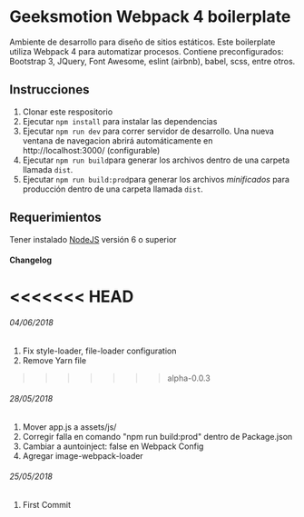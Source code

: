 # Geeksmotion Webpack 4 boilerplate
Ambiente de desarrollo para diseño de sitios estáticos. Este boilerplate utiliza Webpack 4 para automatizar procesos. Contiene preconfigurados: Bootstrap 3, JQuery, Font Awesome, eslint (airbnb), babel, scss, entre otros.

## Instrucciones

1. Clonar este respositorio
2. Ejecutar `npm install` para instalar las dependencias
3. Ejecutar `npm run dev` para correr servidor de desarrollo. Una nueva ventana de navegacion abrirá automáticamente en http://localhost:3000/ (configurable)
4. Ejecutar `npm run build`para generar los archivos dentro de una carpeta llamada `dist`.
5. Ejecutar `npm run build:prod`para generar los archivos *minificados* para producción dentro de una carpeta llamada `dist`.


## Requerimientos

Tener instalado [NodeJS](https://nodejs.org/es/) versión 6 o superior

#### Changelog

<<<<<<< HEAD
=======
###### 04/06/2018
1. Fix style-loader, file-loader configuration
2. Remove Yarn file
>>>>>>> alpha-0.0.3
###### 28/05/2018
1. Mover app.js a assets/js/
2. Corregir falla en comando "npm run build:prod" dentro de Package.json
3. Cambiar a auntoinject: false en Webpack Config
4. Agregar image-webpack-loader

###### 25/05/2018
1. First Commit